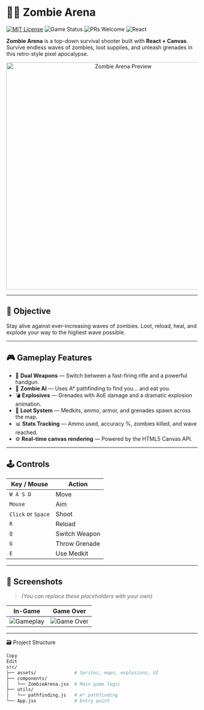 # 🧟‍♂️ Zombie Arena

[![MIT License](https://img.shields.io/badge/license-MIT-blue.svg)](LICENSE)
![Game Status](https://img.shields.io/badge/status-playable-green)
![PRs Welcome](https://img.shields.io/badge/PRs-welcome-brightgreen.svg)
![React](https://img.shields.io/badge/built%20with-React-blue)

**Zombie Arena** is a top-down survival shooter built with **React + Canvas**. Survive endless waves of zombies, loot supplies, and unleash grenades in this retro-style pixel apocalypse.

<p align="center">
  <img src="preview.gif" alt="Zombie Arena Preview" width="600"/>
</p>

---

## 🎯 Objective

Stay alive against ever-increasing waves of zombies. Loot, reload, heal, and explode your way to the highest wave possible.

---

## 🎮 Gameplay Features

- 🔫 **Dual Weapons** — Switch between a fast-firing rifle and a powerful handgun.
- 🧟 **Zombie AI** — Uses A* pathfinding to find you... and eat you.
- 💣 **Explosives** — Grenades with AoE damage and a dramatic explosion animation.
- 💊 **Loot System** — Medkits, ammo, armor, and grenades spawn across the map.
- 📊 **Stats Tracking** — Ammo used, accuracy %, zombies killed, and wave reached.
- ⚙️ **Real-time canvas rendering** — Powered by the HTML5 Canvas API.

---

## 🕹️ Controls

| Key / Mouse      | Action                  |
|------------------|-------------------------|
| `W A S D`        | Move                    |
| `Mouse`          | Aim                     |
| `Click` or `Space` | Shoot                |
| `R`              | Reload                  |
| `Q`              | Switch Weapon           |
| `G`              | Throw Grenade           |
| `E`              | Use Medkit              |

---

## 📸 Screenshots

> *(You can replace these placeholders with your own)*

| In-Game | Game Over |
|--------|-----------|
| ![Gameplay](https://via.placeholder.com/400x250?text=Gameplay+Screenshot) | ![Game Over](https://via.placeholder.com/400x250?text=Game+Over+Screen) |

---

🗃️ Project Structure
```bash
Copy
Edit
src/
├── assets/              # Sprites, maps, explosions, UI
├── components/
│   └── ZombieArena.jsx  # Main game logic
├── utils/
│   └── pathfinding.js   # A* pathfinding
└── App.jsx              # Entry point



